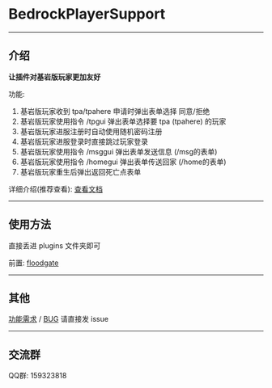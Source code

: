 # BedrockPlayerSupport

------

## 介绍

**让插件对基岩版玩家更加友好**

功能:  
 1. 基岩版玩家收到 tpa/tpahere 申请时弹出表单选择 同意/拒绝
 2. 基岩版玩家使用指令 /tpgui 弹出表单选择要 tpa (tpahere) 的玩家 
 3. 基岩版玩家进服注册时自动使用随机密码注册
 4. 基岩版玩家进服登录时直接跳过玩家登录
 5. 基岩版玩家使用指令 /msggui 弹出表单发送信息 (/msg的表单)
 6. 基岩版玩家使用指令 /homegui 弹出表单传送回家 (/home的表单)
 7. 基岩版玩家重生后弹出返回死亡点表单

详细介绍(推荐查看): [查看文档][1]

------

## 使用方法

直接丢进 plugins 文件夹即可  

前置: [floodgate][2]

------

## 其他

[功能需求][3] / [BUG][4] 请直接发 issue

------

## 交流群
QQ群: 159323818

  [1]: https://dongshaonb.github.io/BedrockPlayerSupport/#/start/introduce
  [2]: https://github.com/GeyserMC/Floodgate
  [3]: https://github.com/DongShaoNB/BedrockPlayerSupport/issues/new?assignees=DongShaoNB&labels=&projects=&template=%E5%8A%9F%E8%83%BD%E9%9C%80%E6%B1%82.md&title=
  [4]: https://github.com/DongShaoNB/BedrockPlayerSupport/issues/new?assignees=DongShaoNB&labels=&projects=&template=bug%E5%8F%8D%E9%A6%88.md&title=
